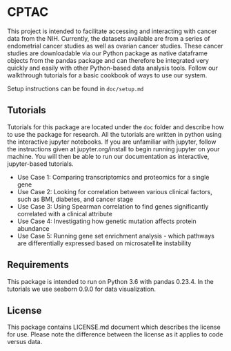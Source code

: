 # CPTAC
This project is intended to facilitate accessing and interacting with cancer data from the NIH. Currently, the datasets available are from a series of endometrial cancer studies as well as ovarian cancer studies. These cancer studies are downloadable via our Python package as native dataframe objects from the pandas package and can therefore be integrated very quickly and easily with other Python-based data analysis tools. Follow our walkthrough tutorials for a basic cookbook of ways to use our system.

Setup instructions can be found in <code>doc/setup.md</code>

## Tutorials
Tutorials for this package are located under the <code>doc</code> folder and describe how to use the package for research. All the tutorials are written in python using the interactive jupyter notebooks. If you are unfamiliar with jupyter, follow the instructions given at jupyter.org/install to begin running jupyter on your machine. You will then be able to run our documentation as interactive, jupyter-based tutorials.
<ul>
  <li>Use Case 1: Comparing transcriptomics and proteomics for a single gene</li>
<li>Use Case 2: Looking for correlation between various clinical factors, such as BMI, diabetes, and cancer stage</li>
<li>Use Case 3: Using Spearman correlation to find genes significantly correlated with a clinical attribute</li>
<li>Use Case 4: Investigating how genetic mutation affects protein abundance</li>
<li>Use Case 5: Running gene set enrichment analysis - which pathways are differentially expressed based on microsatellite instability</li>
</ul>

## Requirements
This package is intended to run on Python 3.6 with pandas 0.23.4. In the tutorials we use seaborn 0.9.0 for data visualization. 

## License
This package contains LICENSE.md document which describes the license for use. Please note the difference between the license as it applies to code versus data.
